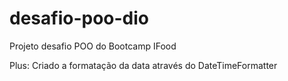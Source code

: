 # desafio-poo-dio
Projeto desafio POO do Bootcamp IFood

Plus: Criado a formatação da data através do  DateTimeFormatter
